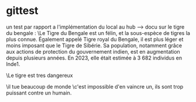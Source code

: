 # gittest
un test par rapport a l'implémentation du local au hub --> docu sur le tigre du bengale : 
\Le Tigre du Bengale est un félin, et la sous-espèce de tigres la plus connue. Également appelé Tigre royal du Bengale, il est plus léger et moins imposant que le Tigre de Sibérie. Sa population, notamment grâce aux actions de protection du gouvernement indien, est en augmentation depuis plusieurs années. En 2023, elle était estimée à 3 682 individus en Inde1.

\Le tigre est tres dangereux

\il tue beaucoup de monde
\c'est impossible d'en vaincre un, ils sont trop puissant contre un humain.
